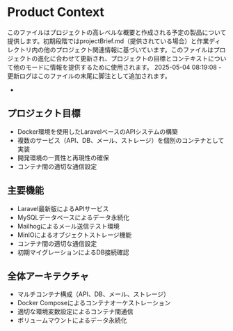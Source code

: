 # Product Context
      
このファイルはプロジェクトの高レベルな概要と作成される予定の製品について提供します。初期段階ではprojectBrief.md（提供されている場合）と作業ディレクトリ内の他のプロジェクト関連情報に基づいています。このファイルはプロジェクトの進化に合わせて更新され、プロジェクトの目標とコンテキストについて他のモードに情報を提供するために使用されます。
2025-05-04 08:19:08 - 更新ログはこのファイルの末尾に脚注として追加されます。
      
*

## プロジェクト目標

* Docker環境を使用したLaravelベースのAPIシステムの構築
* 複数のサービス（API、DB、メール、ストレージ）を個別のコンテナとして実装
* 開発環境の一貫性と再現性の確保
* コンテナ間の適切な通信設定

## 主要機能

* Laravel最新版によるAPIサービス
* MySQLデータベースによるデータ永続化
* Mailhogによるメール送信テスト環境
* MinIOによるオブジェクトストレージ機能
* コンテナ間の適切な通信設定
* 初期マイグレーションによるDB接続確認

## 全体アーキテクチャ

* マルチコンテナ構成（API、DB、メール、ストレージ）
* Docker Composeによるコンテナオーケストレーション
* 適切な環境変数設定によるコンテナ間通信
* ボリュームマウントによるデータ永続化